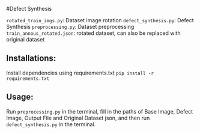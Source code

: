 #Defect Synthesis

`rotated_train_imgs.py`: Dataset image rotation
`defect_synthesis.py`: Defect Synthesis
`preprocessing.py`: Dataset preprocessing
`train_annous_rotated.json`: rotated dataset, can also be replaced with original dataset



## Installations:

Install dependencies using requirements.txt
`pip install -r requirements.txt`



## Usage: 

Run `preprocessing.py` in the terminal, fill in the paths of Base Image, Defect Image, Output File and Original Dataset json, and then run `defect_synthesis.py` in the terminal.